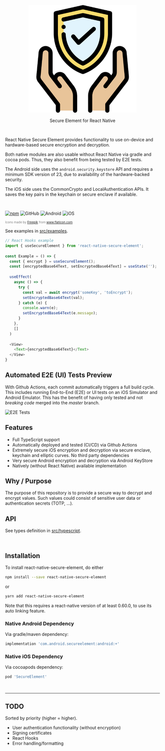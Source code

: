 <p>&nbsp;</p>
<p align="center">
  <img src="logo.png" width="350" title="hover text">
  <p align='center'>Secure Element for React Native</p>
</p>
<p>&nbsp;</p>
<p>

React Native Secure Element provides functionality to use on-device and hardware-based secure encryption and decryption.

Both native modules are also usable without React Native via gradle and cocoa pods. Thus, they also benefit from being tested by E2E tests.

The Android side uses the `android.security.keystore` API and requires a minimum SDK version of 23, due to availability of the hardware-backed security.

The iOS side uses the CommonCrypto and LocalAuthentication APIs. It saves the key pairs in the keychain or secure enclave if available.

</p>

<p>&nbsp;</p>

[![npm](https://img.shields.io/npm/v/react-native-secure-element.svg?style=flat-square)](http://npm.im/react-native-secure-element)
![GitHub](https://img.shields.io/github/license/reime005/react-native-secure-element.svg?style=flat-square)
![Android](https://github.com/reime005/react-native-secure-element/workflows/Android/badge.svg)
![iOS](https://github.com/reime005/react-native-secure-element/workflows/iOS/badge.svg)

<div style="font-size:10px; color: grey">Icons made by <a href="https://www.flaticon.com/authors/freepik" title="Freepik">Freepik</a> from <a href="https://www.flaticon.com/" title="Flaticon">www.flaticon.com</a></div>

See examples in [src/examples](./src/examples).

```javascript
// React Hooks example
import { useSecureElement } from 'react-native-secure-element';

const Example = () => {
  const { encrypt } = useSecureElement();
  const [encryptedBase64Text, setEncryptedBase64Text] = useState('');

  useEffect(
    async () => {
      try {
        const val = await encrypt('someKey', 'toEncrypt');
        setEncryptedBase64Text(val);
      } catch (e) {
        console.warn(e);
        setEncryptedBase64Text(e.message);
      }
    },
    []
  )

  <View>
    <Text>{encryptedBase64Text}</Text>
  </View>
}
```

## Automated E2E (UI) Tests Preview

With Github Actions, each commit automatically triggers a full build cycle. This includes running End-to-End (E2E) or UI tests on an iOS Simulator and Android Emulator. This has the benefit of having only tested and not _breaking code_ merged into the *master* branch.

![E2E Tests](https://s5.gifyu.com/images/secure-element-min.gif)

## Features

  - Full TypeScript support
  - Automatically deployed and tested (CI/CD) via Github Actions
  - Extremely secure iOS encryption and decryption via secure enclave, keychain and elliptic curves. No third party dependencies
  - Very secure Android encryption and decryption via Android KeyStore
  - Natively (without React Native) available implementation

## Why / Purpose

The purpose of this repository is to provide a secure way to decrypt and encrypt values. Such values could consist of sensitive user data or authentication secrets (TOTP, ...).

## API

See types definition in [src/typescript](./src/typescript/index.d.ts).

<p>&nbsp;</p>

## Installation

To install react-native-secure-element, do either

```bash
npm install --save react-native-secure-element
```

or

```bash
yarn add react-native-secure-element
```

Note that this requires a react-native version of at least 0.60.0, to use its auto linking feature.

### Native Android Dependency

Via gradle/maven dependency:

```groovy
implementation 'com.android.secureelement:android:+'
```

### Native iOS Dependency

Via cocoapods dependency:

```ruby
pod 'SecureElement'
```

<p>&nbsp;</p>

---

## TODO

Sorted by priority (higher = higher).

* User authentication functionality (without encryption)
* Signing certificates
* React Hooks
* Error handling/formatting
